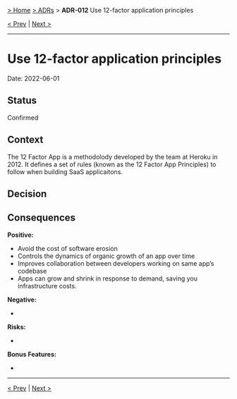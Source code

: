 [> Home](../README.md) [> ADRs](README.md) > **ADR-012** Use 12-factor application principles

[< Prev](ADR-011-4-eyes-review.md)  |  [Next >](ADR-013-strapi-headless-cms.md)

---

# Use 12-factor application principles

Date: 2022-06-01

## Status

Confirmed

## Context

The 12 Factor App is a methodolody developed by the team at Heroku in 2012. It defines a set of rules (known as the 12 Factor App Principles) to follow when building SaaS applicaitons.

## Decision



## Consequences

**Positive:**

- Avoid the cost of software erosion
- Controls the dynamics of organic growth of an app over time
- Improves collaboration between developers working on same app’s codebase
- Apps can grow and shrink in response to demand, saving you infrastructure costs.

**Negative:**

- 

**Risks:**

- 

**Bonus Features:**

- 

---

[< Prev](ADR-011-4-eyes-review.md)  |  [Next >](ADR-013-strapi-headless-cms.md)
